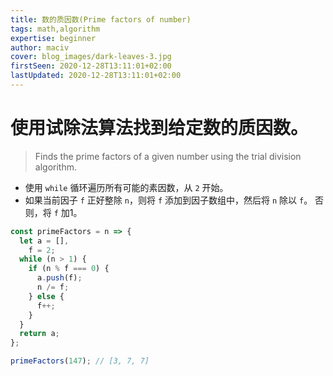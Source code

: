 ```yaml
---
title: 数的质因数(Prime factors of number)
tags: math,algorithm
expertise: beginner
author: maciv
cover: blog_images/dark-leaves-3.jpg
firstSeen: 2020-12-28T13:11:01+02:00
lastUpdated: 2020-12-28T13:11:01+02:00
---
```


# 使用试除法算法找到给定数的质因数。
> Finds the prime factors of a given number using the trial division algorithm.

- 使用 `while` 循环遍历所有可能的素因数，从 `2` 开始。
- 如果当前因子 `f` 正好整除 `n`，则将 `f` 添加到因子数组中，然后将 `n` 除以 `f`。 否则，将 `f` 加1。

```js
const primeFactors = n => {
  let a = [],
    f = 2;
  while (n > 1) {
    if (n % f === 0) {
      a.push(f);
      n /= f;
    } else {
      f++;
    }
  }
  return a;
};
```

```js
primeFactors(147); // [3, 7, 7]
```
